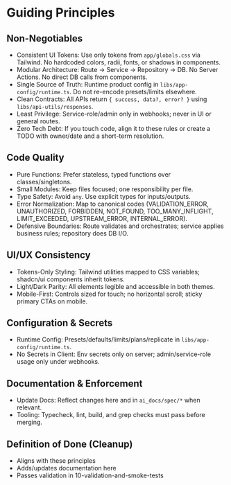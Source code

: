 # Guiding Principles

## Non-Negotiables
- Consistent UI Tokens: Use only tokens from `app/globals.css` via Tailwind. No hardcoded colors, radii, fonts, or shadows in components.
- Modular Architecture: Route → Service → Repository → DB. No Server Actions. No direct DB calls from components.
- Single Source of Truth: Runtime product config in `libs/app-config/runtime.ts`. Do not re-encode presets/limits elsewhere.
- Clean Contracts: All APIs return `{ success, data?, error? }` using `libs/api-utils/responses`.
- Least Privilege: Service-role/admin only in webhooks; never in UI or general routes.
- Zero Tech Debt: If you touch code, align it to these rules or create a TODO with owner/date and a short-term resolution.

## Code Quality
- Pure Functions: Prefer stateless, typed functions over classes/singletons.
- Small Modules: Keep files focused; one responsibility per file.
- Type Safety: Avoid `any`. Use explicit types for inputs/outputs.
- Error Normalization: Map to canonical codes (VALIDATION_ERROR, UNAUTHORIZED, FORBIDDEN, NOT_FOUND, TOO_MANY_INFLIGHT, LIMIT_EXCEEDED, UPSTREAM_ERROR, INTERNAL_ERROR).
- Defensive Boundaries: Route validates and orchestrates; service applies business rules; repository does DB I/O.

## UI/UX Consistency
- Tokens-Only Styling: Tailwind utilities mapped to CSS variables; shadcn/ui components inherit tokens.
- Light/Dark Parity: All elements legible and accessible in both themes.
- Mobile-First: Controls sized for touch; no horizontal scroll; sticky primary CTAs on mobile.

## Configuration & Secrets
- Runtime Config: Presets/defaults/limits/plans/replicate in `libs/app-config/runtime.ts`.
- No Secrets in Client: Env secrets only on server; admin/service-role usage only under webhooks.

## Documentation & Enforcement
- Update Docs: Reflect changes here and in `ai_docs/spec/*` when relevant.
- Tooling: Typecheck, lint, build, and grep checks must pass before merging.

## Definition of Done (Cleanup)
- Aligns with these principles
- Adds/updates documentation here
- Passes validation in 10-validation-and-smoke-tests
